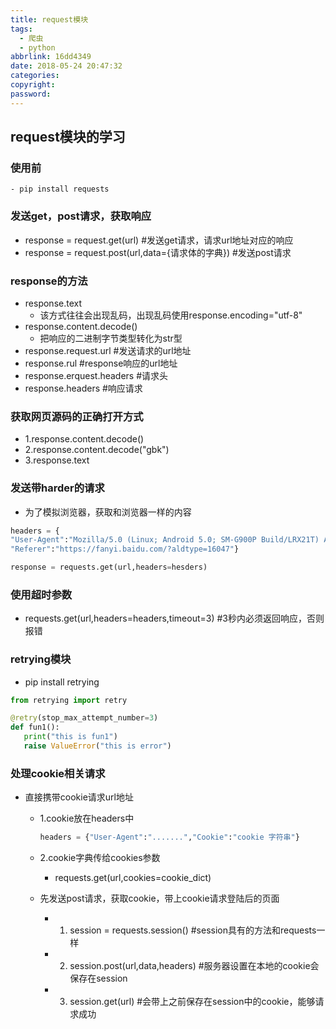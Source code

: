 ```yaml
---
title: request模块
tags:
  - 爬虫
  - python
abbrlink: 16dd4349
date: 2018-05-24 20:47:32
categories:
copyright:
password:
---
```

## request模块的学习
 
### 使用前
 	- pip install requests

### 发送get，post请求，获取响应
- response = request.get(url)       #发送get请求，请求url地址对应的响应
- response = request.post(url,data={请求体的字典})    #发送post请求

### response的方法
- response.text
	- 该方式往往会出现乱码，出现乱码使用response.encoding="utf-8"
- response.content.decode()
	- 把响应的二进制字节类型转化为str型
- response.request.url #发送请求的url地址
- response.rul  #response响应的url地址
- response.erquest.headers  #请求头
- response.headers  #响应请求

### 获取网页源码的正确打开方式
- 1.response.content.decode()
- 2.response.content.decode("gbk") 
- 3.response.text

### 发送带harder的请求
- 为了模拟浏览器，获取和浏览器一样的内容
```python
headers = {
"User-Agent":"Mozilla/5.0 (Linux; Android 5.0; SM-G900P Build/LRX21T) AppleWebKit/537.36 (KHTML, like Gecko) Chrome/66.0.3359.181 Mobile Safari/537.36",
"Referer":"https://fanyi.baidu.com/?aldtype=16047"}

response = requests.get(url,headers=hesders)
```
### 使用超时参数
- requests.get(url,headers=headers,timeout=3) #3秒内必须返回响应，否则报错

### retrying模块
  - pip install retrying
 ```python
 from retrying import retry
 
 @retry(stop_max_attempt_number=3)
 def fun1():
 	print("this is fun1")
	raise ValueError("this is error")
 ```




### 处理cookie相关请求

- 直接携带cookie请求url地址
	- 1.cookie放在headers中
	  ```python
	  headers = {"User-Agent":".......","Cookie":"cookie 字符串"}
	  ```
	- 2.cookie字典传给cookies参数
		- requests.get(url,cookies=cookie_dict)
	
	- 先发送post请求，获取cookie，带上cookie请求登陆后的页面
		- 1. session = requests.session()  #session具有的方法和requests一样
		- 2. session.post(url,data,headers) #服务器设置在本地的cookie会保存在session
		- 3. session.get(url) #会带上之前保存在session中的cookie，能够请求成功
		